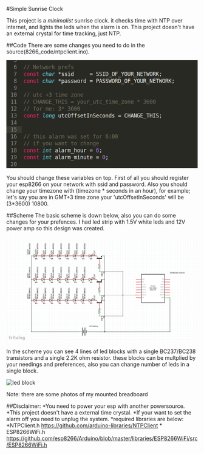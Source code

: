 #Simple Sunrise Clock

This project is a *minimalist* sunrise clock. it checks time with NTP over internet, and lights the leds when the alarm is on. This project doesn't have an external crystal for time tracking, just NTP.


##Code
There are some changes you need to do in the source(8266_code/ntpclient.ino).

![Changes](pictures/change_these.png)

You should change these variables on top. First of all you should register your esp8266 on your network with ssid and password. Also you should change your timezone with (timezone * seconds in an hour), for example; let's say you are in GMT+3 time zone your 'utcOffsetInSeconds' will be (3*3600) 10800.


##Scheme
The basic scheme is down below, also you can do some changes for your prefences. I had led strip with 1.5V white leds and 12V power amp so this design was created.

![Scheme](pictures/scheme.png)

In the scheme you can see 4 lines of led blocks with a single BC237/BC238 transistors and a single 2.2K ohm resistor. these blocks can be multplied by your needings and preferences, also you can change number of leds in a single block.

![led block](picture/led_block.png)

Note: there are some photos of my mounted breadboard 

##Disclaimer:
*You need to power your esp with another powersource.
*This project doesn't have a external time crystal.
*If your want to set the alarm off you need to unplug the system.
*required libraries are below:
	*NTPClient.h https://github.com/arduino-libraries/NTPClient
	* ESP8266WiFi.h https://github.com/esp8266/Arduino/blob/master/libraries/ESP8266WiFi/src/ESP8266WiFi.h
